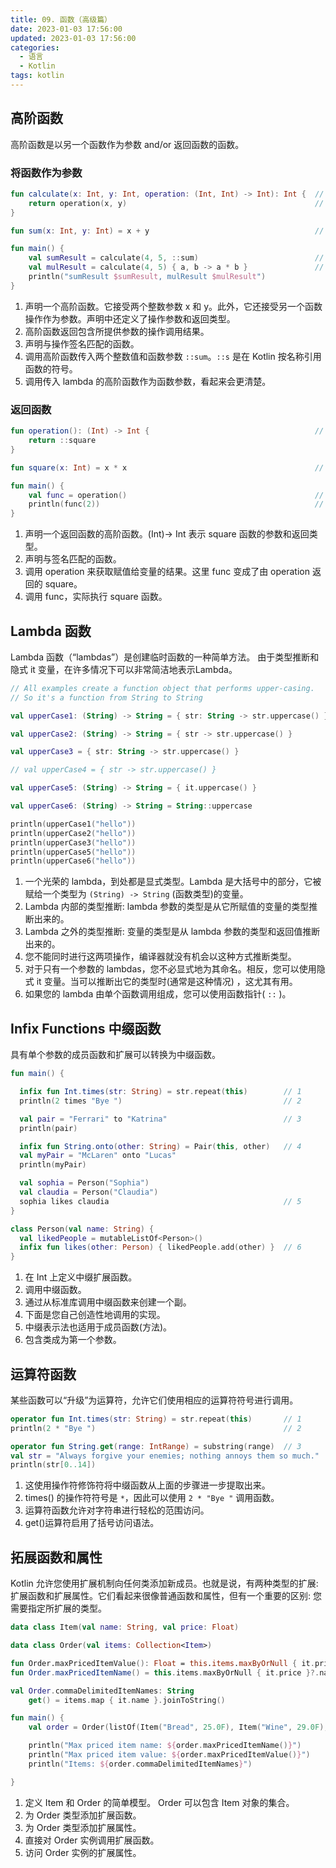 ```yaml
---
title: 09. 函数（高级篇）
date: 2023-01-03 17:56:00
updated: 2023-01-03 17:56:00
categories:
  - 语言
  - Kotlin
tags: kotlin
---
```


## 高阶函数

高阶函数是以另一个函数作为参数 and/or 返回函数的函数。

### 将函数作为参数

```kotlin
fun calculate(x: Int, y: Int, operation: (Int, Int) -> Int): Int {  // 1
    return operation(x, y)                                          // 2
}

fun sum(x: Int, y: Int) = x + y                                     // 3

fun main() {
    val sumResult = calculate(4, 5, ::sum)                          // 4
    val mulResult = calculate(4, 5) { a, b -> a * b }               // 5
    println("sumResult $sumResult, mulResult $mulResult")
}
```

1. 声明一个高阶函数。它接受两个整数参数 x 和 y。此外，它还接受另一个函数操作作为参数。声明中还定义了操作参数和返回类型。
2. 高阶函数返回包含所提供参数的操作调用结果。
3. 声明与操作签名匹配的函数。
4. 调用高阶函数传入两个整数值和函数参数 `::sum`。`::s` 是在 Kotlin 按名称引用函数的符号。
5. 调用传入 lambda 的高阶函数作为函数参数，看起来会更清楚。

### 返回函数

```kotlin
fun operation(): (Int) -> Int {                                     // 1
    return ::square
}

fun square(x: Int) = x * x                                          // 2

fun main() {
    val func = operation()                                          // 3
    println(func(2))                                                // 4
}
```

1. 声明一个返回函数的高阶函数。(Int)-> Int 表示 square 函数的参数和返回类型。
2. 声明与签名匹配的函数。
3. 调用 operation 来获取赋值给变量的结果。这里 func 变成了由 operation 返回的 square。
4. 调用 func，实际执行 square 函数。

## Lambda 函数

Lambda 函数（“lambdas”）是创建临时函数的一种简单方法。 由于类型推断和隐式 it 变量，在许多情况下可以非常简洁地表示Lambda。

```kotlin
// All examples create a function object that performs upper-casing.
// So it's a function from String to String

val upperCase1: (String) -> String = { str: String -> str.uppercase() } // 1

val upperCase2: (String) -> String = { str -> str.uppercase() }         // 2

val upperCase3 = { str: String -> str.uppercase() }                     // 3

// val upperCase4 = { str -> str.uppercase() }                          // 4

val upperCase5: (String) -> String = { it.uppercase() }                 // 5

val upperCase6: (String) -> String = String::uppercase                  // 6

println(upperCase1("hello"))
println(upperCase2("hello"))
println(upperCase3("hello"))
println(upperCase5("hello"))
println(upperCase6("hello"))
```

1. 一个光荣的 lambda，到处都是显式类型。Lambda 是大括号中的部分，它被赋给一个类型为 `(String) -> String` (函数类型)的变量。
2. Lambda 内部的类型推断: lambda 参数的类型是从它所赋值的变量的类型推断出来的。
3. Lambda 之外的类型推断: 变量的类型是从 lambda 参数的类型和返回值推断出来的。
4. 您不能同时进行这两项操作，编译器就没有机会以这种方式推断类型。
5. 对于只有一个参数的 lambdas，您不必显式地为其命名。相反，您可以使用隐式 it 变量。当可以推断出它的类型时(通常是这种情况) ，这尤其有用。
6. 如果您的 lambda 由单个函数调用组成，您可以使用函数指针( `::` )。

## Infix Functions 中缀函数

具有单个参数的成员函数和扩展可以转换为中缀函数。

```kotlin
fun main() {

  infix fun Int.times(str: String) = str.repeat(this)        // 1
  println(2 times "Bye ")                                    // 2

  val pair = "Ferrari" to "Katrina"                          // 3
  println(pair)

  infix fun String.onto(other: String) = Pair(this, other)   // 4
  val myPair = "McLaren" onto "Lucas"
  println(myPair)

  val sophia = Person("Sophia")
  val claudia = Person("Claudia")
  sophia likes claudia                                       // 5
}

class Person(val name: String) {
  val likedPeople = mutableListOf<Person>()
  infix fun likes(other: Person) { likedPeople.add(other) }  // 6
}
```

1. 在 Int 上定义中缀扩展函数。
2. 调用中缀函数。
3. 通过从标准库调用中缀函数来创建一个副。
4. 下面是您自己创造性地调用的实现。
5. 中缀表示法也适用于成员函数(方法)。
6. 包含类成为第一个参数。

## 运算符函数

某些函数可以“升级”为运算符，允许它们使用相应的运算符符号进行调用。

```kotlin
operator fun Int.times(str: String) = str.repeat(this)       // 1
println(2 * "Bye ")                                          // 2

operator fun String.get(range: IntRange) = substring(range)  // 3
val str = "Always forgive your enemies; nothing annoys them so much."
println(str[0..14])
```

1. 这使用操作符修饰符将中缀函数从上面的步骤进一步提取出来。
2. times() 的操作符符号是 `*`，因此可以使用 `2 * "Bye "` 调用函数。
3. 运算符函数允许对字符串进行轻松的范围访问。
4. get()运算符启用了括号访问语法。

## 拓展函数和属性

Kotlin 允许您使用扩展机制向任何类添加新成员。也就是说，有两种类型的扩展: 扩展函数和扩展属性。它们看起来很像普通函数和属性，但有一个重要的区别: 您需要指定所扩展的类型。

```kotlin
data class Item(val name: String, val price: Float)                                         // 1

data class Order(val items: Collection<Item>)

fun Order.maxPricedItemValue(): Float = this.items.maxByOrNull { it.price }?.price ?: 0F    // 2
fun Order.maxPricedItemName() = this.items.maxByOrNull { it.price }?.name ?: "NO_PRODUCTS"

val Order.commaDelimitedItemNames: String                                                   // 3
    get() = items.map { it.name }.joinToString()

fun main() {
    val order = Order(listOf(Item("Bread", 25.0F), Item("Wine", 29.0F), Item("Water", 12.0F)))

    println("Max priced item name: ${order.maxPricedItemName()}")                           // 4
    println("Max priced item value: ${order.maxPricedItemValue()}")
    println("Items: ${order.commaDelimitedItemNames}")                                      // 5

}
```

1. 定义 Item 和 Order 的简单模型。 Order 可以包含 Item 对象的集合。
2. 为 Order 类型添加扩展函数。
3. 为 Order 类型添加扩展属性。
4. 直接对 Order 实例调用扩展函数。
5. 访问 Order 实例的扩展属性。
